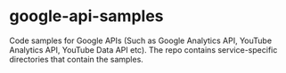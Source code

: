 # google-api-samples
Code samples for Google APIs (Such as Google Analytics API, YouTube Analytics API, YouTube Data API  etc). The repo contains service-specific directories that contain the samples. 
